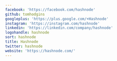 ```yaml
---
facebook: 'https://facebook.com/hashnode'
github: tomhodgins
googleplus: 'https://plus.google.com/+Hashnode'
instagram: 'https://instagram.com/hashnode'
linkedin: 'https://linkedin.com/company/hashnode'
logohandle: hashnode
sort: hashnode
title: Hashnode
twitter: hashnode
website: 'https://hashnode.com/'
---
```

